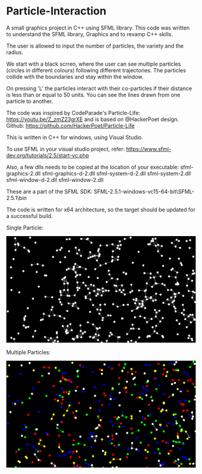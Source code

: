 # Particle-Interaction

A small graphics project in C++ using SFML library. This code was written to understand the SFML library, Graphics and to revamp C++ skills.

The user is allowed to input the number of particles, the variety and the radius.

We start with a black scrren, where the user can see multiple particles (circles in different colours) following different trajectories. 
The particles collide with the boundaries and stay within the window.

On pressing 'L' the particles interact with their co-particles if their distance is less than or equal to 50 units. You can see the lines drawn from one particle to another.

The code was inspired by CodeParade's Particle-Life: https://youtu.be/Z_zmZ23grXE and is based on @HackerPoet design.
Github: https://github.com/HackerPoet/Particle-Life

This is written in C++ for windows, using Visual Studio.

To use SFML in your visual studio project, refer: https://www.sfml-dev.org/tutorials/2.5/start-vc.php

Also, a few dlls needs to be copied at the location of your executable:
sfml-graphics-2.dll
sfml-graphics-d-2.dll
sfml-system-d-2.dll
sfml-system-2.dll
sfml-window-d-2.dll
sfml-window-2.dll

These are a part of the SFML SDK: SFML-2.5.1-windows-vc15-64-bit\SFML-2.5.1\bin

The code is written for x64 architecture, so the target should be updated for a successful build.

Single Particle:

![Image of Single Particle](https://github.com/harshsikhwal/Particle-Interaction/blob/master/resources/single.png)


Multiple Particles:

![Image of Multi Particle](https://github.com/harshsikhwal/Particle-Interaction/blob/master/resources/multi.png)
